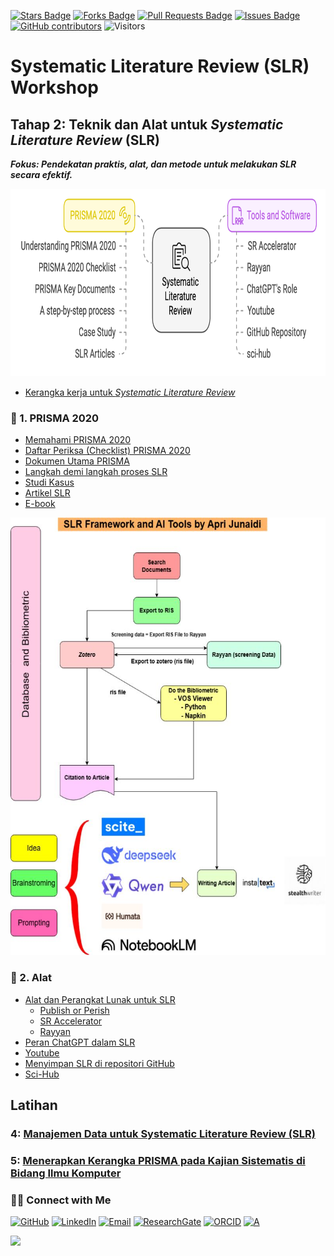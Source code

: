 <a href="https://github.com/drshahizan/short-course/stargazers"><img src="https://img.shields.io/github/stars/drshahizan/short-course" alt="Stars Badge"/></a>
<a href="https://github.com/drshahizan/short-course/network/members"><img src="https://img.shields.io/github/forks/drshahizan/short-course" alt="Forks Badge"/></a>
<a href="https://github.com/drshahizan/short-course/pulls"><img src="https://img.shields.io/github/issues-pr/drshahizan/short-course" alt="Pull Requests Badge"/></a>
<a href="https://github.com/drshahizan/short-course"><img src="https://img.shields.io/github/issues/drshahizan/short-course" alt="Issues Badge"/></a>
<a href="https://github.com/drshahizan/short-course/graphs/contributors"><img alt="GitHub contributors" src="https://img.shields.io/github/contributors/drshahizan/short-course?color=2b9348"></a>
![Visitors](https://api.visitorbadge.io/api/visitors?path=https%3A%2F%2Fgithub.com%2Fdrshahizan%2Fshort-course&labelColor=%23d9e3f0&countColor=%23697689&style=flat)


# Systematic Literature Review (SLR) Workshop

## Tahap 2: Teknik dan Alat untuk *Systematic Literature Review* (SLR)  
**_Fokus: Pendekatan praktis, alat, dan metode untuk melakukan SLR secara efektif._**

<img src="https://github.com/drshahizan/short-course/blob/main/workshop/25slr/images/Stage2.png" alt="Shahizan SLR" height="300">

- [Kerangka kerja untuk *Systematic Literature Review*](https://ars.els-cdn.com/content/image/1-s2.0-S2405844023027548-gr1_lrg.jpg)

### 🔹 1. PRISMA 2020
- [Memahami PRISMA 2020](https://drshahizan.gitbook.io/slr/prisma-2020/understanding-prisma-2020)
- [Daftar Periksa (Checklist) PRISMA 2020](https://github.com/drshahizan/short-course/blob/main/workshop/25slr/mat/checklist.md)
- [Dokumen Utama PRISMA](https://drshahizan.gitbook.io/slr/prisma-2020/prisma-key-documents)
- [Langkah demi langkah proses SLR](https://drshahizan.gitbook.io/slr/prisma-2020/a-step-by-step-process)
- [Studi Kasus](https://drshahizan.gitbook.io/slr/prisma-2020/iot-case-study)
- [Artikel SLR](https://drshahizan.gitbook.io/slr/prisma-2020/sample-slr-articles)
- [E-book](https://drshahizan.gitbook.io/slr/literature-review-and-slr/template-and-e-books)

<img src="https://github.com/drshahizan/short-course/blob/main/workshop/25slr/images/tools.jpeg" alt="Shahizan SLR" height="700">

### 🔹 2. Alat
- [Alat dan Perangkat Lunak untuk SLR](https://drshahizan.gitbook.io/slr/tools/tools-and-software-for-slr)
    - [Publish or Perish](https://drshahizan.gitbook.io/ai-tools/ai-tools/lit-search/publish-or-perish)
    - [SR Accelerator](https://drshahizan.gitbook.io/slr/tools/tools-and-software-for-slr/sr-accelerator)
    - [Rayyan](https://drshahizan.gitbook.io/slr/tools/tools-and-software-for-slr/rayyan)
- [Peran ChatGPT dalam SLR](https://drshahizan.gitbook.io/slr/tools/chatgpts-role-in-slr)
- [Youtube](https://drshahizan.gitbook.io/slr/tools/youtube)
- [Menyimpan SLR di repositori GitHub](https://drshahizan.gitbook.io/slr/tools/store-a-slr-in-a-github-repository)
- [Sci-Hub](https://drshahizan.gitbook.io/slr/tools/sci-hub)

## Latihan  
### 4: [Manajemen Data untuk Systematic Literature Review (SLR)](exer4.md)  
### 5: [Menerapkan Kerangka PRISMA pada Kajian Sistematis di Bidang Ilmu Komputer](exer5.md)  


### 🙌🏻 Connect with Me
<p align="left">
    <a href="https://github.com/drshahizan" target="_blank"><img alt="GitHub" src="https://img.shields.io/badge/-@drshahizan-181717?style=flat-square&logo=GitHub&logoColor=white"></a>
    <a href="https://www.linkedin.com/in/drshahizan" target="_blank"><img alt="LinkedIn" src="https://img.shields.io/badge/-drshahizan-blue?style=flat-square&logo=Linkedin&logoColor=white&link=https://www.linkedin.com/in/drshahizan/"></a>
    <a href="mailto:shahizan@utm.my" target="_blank"><img alt="Email" src="https://img.shields.io/badge/-shahizan@utm.my-c14438?style=flat-square&logo=Gmail&logoColor=white&link=mailto:shahizan@utm.my.com"></a>
    <a href="https://www.researchgate.net/profile/Mohd-Othman-28" target="_blank"><img alt="ResearchGate" src="https://img.shields.io/badge/-ResearchGate-00CCBB?style=flat-square&logo=ResearchGate&logoColor=white"></a>
    <a href="https://orcid.org/0000-0003-4261-1873" target="_blank"><img alt="ORCID" src="https://img.shields.io/badge/-ORCID-A6CE39?style=flat-square&logo=ORCID&logoColor=white"></a> 
 <a href="https://visitorbadge.io/status?path=https%3A%2F%2Fgithub.com%2Fdrshahizan" target="_blank"><img alt="A" src="https://api.visitorbadge.io/api/visitors?path=https%3A%2F%2Fgithub.com%2Fdrshahizan&labelColor=%23697689&countColor=%23555555&style=plastic"></a>
 
![](https://hit.yhype.me/github/profile?user_id=81284918)
</p>


